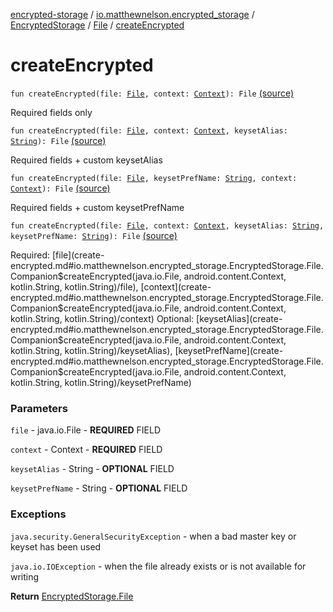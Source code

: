[encrypted-storage](../../../index.md) / [io.matthewnelson.encrypted_storage](../../index.md) / [EncryptedStorage](../index.md) / [File](index.md) / [createEncrypted](./create-encrypted.md)

# createEncrypted

`fun createEncrypted(file: `[`File`](https://docs.oracle.com/javase/6/docs/api/java/io/File.html)`, context: `[`Context`](https://developer.android.com/reference/android/content/Context.html)`): File` [(source)](https://github.com/05nelsonm/encrypted-storage/blob/master/encrypted-storage/src/main/java/io/matthewnelson/encrypted_storage/EncryptedStorage.kt#L358)

Required fields only

`fun createEncrypted(file: `[`File`](https://docs.oracle.com/javase/6/docs/api/java/io/File.html)`, context: `[`Context`](https://developer.android.com/reference/android/content/Context.html)`, keysetAlias: `[`String`](https://kotlinlang.org/api/latest/jvm/stdlib/kotlin/-string/index.html)`): File` [(source)](https://github.com/05nelsonm/encrypted-storage/blob/master/encrypted-storage/src/main/java/io/matthewnelson/encrypted_storage/EncryptedStorage.kt#L367)

Required fields + custom keysetAlias

`fun createEncrypted(file: `[`File`](https://docs.oracle.com/javase/6/docs/api/java/io/File.html)`, keysetPrefName: `[`String`](https://kotlinlang.org/api/latest/jvm/stdlib/kotlin/-string/index.html)`, context: `[`Context`](https://developer.android.com/reference/android/content/Context.html)`): File` [(source)](https://github.com/05nelsonm/encrypted-storage/blob/master/encrypted-storage/src/main/java/io/matthewnelson/encrypted_storage/EncryptedStorage.kt#L377)

Required fields + custom keysetPrefName

`fun createEncrypted(file: `[`File`](https://docs.oracle.com/javase/6/docs/api/java/io/File.html)`, context: `[`Context`](https://developer.android.com/reference/android/content/Context.html)`, keysetAlias: `[`String`](https://kotlinlang.org/api/latest/jvm/stdlib/kotlin/-string/index.html)`, keysetPrefName: `[`String`](https://kotlinlang.org/api/latest/jvm/stdlib/kotlin/-string/index.html)`): File` [(source)](https://github.com/05nelsonm/encrypted-storage/blob/master/encrypted-storage/src/main/java/io/matthewnelson/encrypted_storage/EncryptedStorage.kt#L398)

Required: [file](create-encrypted.md#io.matthewnelson.encrypted_storage.EncryptedStorage.File.Companion$createEncrypted(java.io.File, android.content.Context, kotlin.String, kotlin.String)/file), [context](create-encrypted.md#io.matthewnelson.encrypted_storage.EncryptedStorage.File.Companion$createEncrypted(java.io.File, android.content.Context, kotlin.String, kotlin.String)/context)
Optional: [keysetAlias](create-encrypted.md#io.matthewnelson.encrypted_storage.EncryptedStorage.File.Companion$createEncrypted(java.io.File, android.content.Context, kotlin.String, kotlin.String)/keysetAlias), [keysetPrefName](create-encrypted.md#io.matthewnelson.encrypted_storage.EncryptedStorage.File.Companion$createEncrypted(java.io.File, android.content.Context, kotlin.String, kotlin.String)/keysetPrefName)

### Parameters

`file` - java.io.File - **REQUIRED** FIELD

`context` - Context - **REQUIRED** FIELD

`keysetAlias` - String - **OPTIONAL** FIELD

`keysetPrefName` - String - **OPTIONAL** FIELD

### Exceptions

`java.security.GeneralSecurityException` - when a bad master key or keyset has been used

`java.io.IOException` - when the file already exists or is not available for writing

**Return**
[EncryptedStorage.File](index.md)


